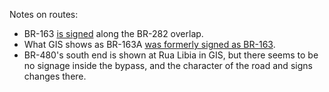 Notes on routes:
* BR-163 [is signed](https://www.google.com/maps/@-26.7613956,-53.5006317,3a,38.7y,131.6h,89.06t/data=!3m6!1e1!3m4!1sGTORPksVAK74cp6ryovMQg!2e0!7i16384!8i8192?entry=ttu) along the BR-282 overlap.
* What GIS shows as BR-163A [was formerly signed as BR-163](https://www.google.com/maps/@-26.2576834,-53.6188586,3a,15y,196.07h,83.21t/data=!3m6!1e1!3m4!1suDBUdBDrFHIxajA2DHTY2A!2e0!7i13312!8i6656?entry=ttu).
* BR-480's south end is shown at Rua Libia in GIS, but there seems to be no signage inside the bypass, and the character of the road and signs changes there.

